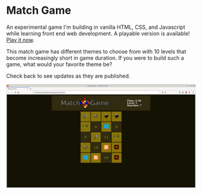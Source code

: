 # Match Game

An experimental game I'm building in vanilla HTML, CSS, and Javascript while learning front end web development. A playable version is available! [Play it now](https://jsnwte.github.io/matchgame).

This match game has different themes to choose from with 10 levels that become increasingly short in game duration. If you were to build such a game, what would your favorite theme be?

Check back to see updates as they are published.

![Buildout of the user interface.](screenshot.png)